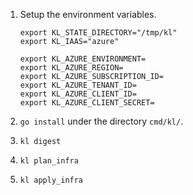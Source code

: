 
1. Setup the environment variables.

    ```
    export KL_STATE_DIRECTORY="/tmp/kl"
    export KL_IAAS="azure"
    
    export KL_AZURE_ENVIRONMENT=
    export KL_AZURE_REGION=
    export KL_AZURE_SUBSCRIPTION_ID=
    export KL_AZURE_TENANT_ID=
    export KL_AZURE_CLIENT_ID=
    export KL_AZURE_CLIENT_SECRET=
    ```

1. `go install` under the directory `cmd/kl/`.

1. `kl digest`

1. `kl plan_infra`

1. `kl apply_infra`
